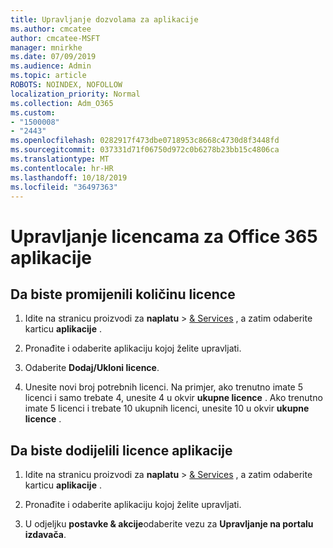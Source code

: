 ```yaml
---
title: Upravljanje dozvolama za aplikacije
ms.author: cmcatee
author: cmcatee-MSFT
manager: mnirkhe
ms.date: 07/09/2019
ms.audience: Admin
ms.topic: article
ROBOTS: NOINDEX, NOFOLLOW
localization_priority: Normal
ms.collection: Adm_O365
ms.custom:
- "1500008"
- "2443"
ms.openlocfilehash: 0282917f473dbe0718953c8668c4730d8f3448fd
ms.sourcegitcommit: 037331d71f06750d972c0b6278b23bb15c4806ca
ms.translationtype: MT
ms.contentlocale: hr-HR
ms.lasthandoff: 10/18/2019
ms.locfileid: "36497363"
---
```

# <a name="manage-office-365-app-licenses"></a>Upravljanje licencama za Office 365 aplikacije

## <a name="to-change-license-quantity"></a>Da biste promijenili količinu licence

1. Idite na stranicu proizvodi za **naplatu** > [& Services](https://go.microsoft.com/fwlink/p/?linkid=842054) , a zatim odaberite karticu **aplikacije** .

2. Pronađite i odaberite aplikaciju kojoj želite upravljati.  

3. Odaberite **Dodaj/Ukloni licence**.

4. Unesite novi broj potrebnih licenci. Na primjer, ako trenutno imate 5 licenci i samo trebate 4, unesite 4 u okvir **ukupne licence** . Ako trenutno imate 5 licenci i trebate 10 ukupnih licenci, unesite 10 u okvir **ukupne licence** .

## <a name="to-assign-app-licenses"></a>Da biste dodijelili licence aplikacije

1. Idite na stranicu proizvodi za **naplatu** > [& Services](https://go.microsoft.com/fwlink/p/?linkid=842054) , a zatim odaberite karticu **aplikacije** .

2. Pronađite i odaberite aplikaciju kojoj želite upravljati.  

3. U odjeljku **postavke & akcije**odaberite vezu za **Upravljanje na portalu izdavača**.